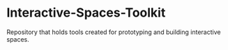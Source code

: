 Interactive-Spaces-Toolkit
==========================

Repository that holds tools created for prototyping and building interactive spaces.